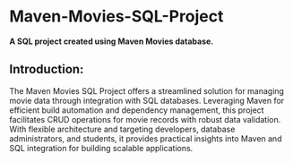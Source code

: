 # Maven-Movies-SQL-Project

**A SQL project created using Maven Movies database.**

## **Introduction:**
The Maven Movies SQL Project offers a streamlined solution for managing movie data through integration with SQL databases. Leveraging Maven for efficient build automation and dependency management, this project facilitates CRUD operations for movie records with robust data validation. With flexible architecture and targeting developers, database administrators, and students, it provides practical insights into Maven and SQL integration for building scalable applications.






